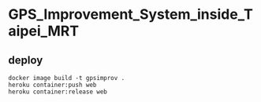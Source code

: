 # GPS_Improvement_System_inside_Taipei_MRT

## deploy

```
docker image build -t gpsimprov .
heroku container:push web
heroku container:release web
```